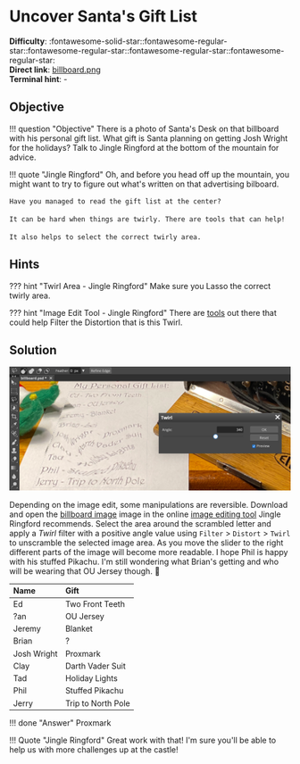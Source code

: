 # Uncover Santa's Gift List

**Difficulty**: :fontawesome-solid-star::fontawesome-regular-star::fontawesome-regular-star::fontawesome-regular-star::fontawesome-regular-star:<br/>
**Direct link**: [billboard.png](../../../artifacts/objectives/o1/billboard.png)<br/>
**Terminal hint**: -


## Objective

!!! question "Objective"
    There is a photo of Santa's Desk on that billboard with his personal gift list. What gift is Santa planning on getting Josh Wright for the holidays? Talk to Jingle Ringford at the bottom of the mountain for advice.

!!! quote "Jingle Ringford"
    Oh, and before you head off up the mountain, you might want to try to figure out what's written on that advertising bilboard.

    Have you managed to read the gift list at the center?
    
    It can be hard when things are twirly. There are tools that can help!
    
    It also helps to select the correct twirly area.

## Hints

??? hint "Twirl Area - Jingle Ringford"
    Make sure you Lasso the correct twirly area.

??? hint "Image Edit Tool - Jingle Ringford"
    There are [tools](https://www.photopea.com/) out there that could help Filter the Distortion that is this Twirl.

## Solution

![Untwirl](../../img/objectives/o1/untwirl.png)

Depending on the image edit, some manipulations are reversible. Download and open the [billboard image](../../../artifacts/objectives/o1/billboard.png) image in the online [image editing tool](https://www.photopea.com/) Jingle Ringford recommends. Select the area around the scrambled letter and apply a *Twirl* filter with a positive angle value using `Filter` > `Distort` > `Twirl` to unscramble the selected image area. As you move the slider to the right different parts of the image will become more readable. I hope Phil is happy with his stuffed Pikachu. I'm still wondering what Brian's getting and who will be wearing that OU Jersey though. :thinking:

| Name         | Gift               |
| :----------- | :----------------- |
| Ed           | Two Front Teeth    |
| ?an          | OU Jersey          |
| Jeremy       | Blanket            |
| Brian        | ?                  |
| Josh Wright  | Proxmark           |
| Clay         | Darth Vader Suit   |
| Tad          | Holiday Lights     |
| Phil         | Stuffed Pikachu    |
| Jerry        | Trip to North Pole |

!!! done "Answer"
    Proxmark

!!! Quote "Jingle Ringford"
    Great work with that! I'm sure you'll be able to help us with more challenges up at the castle!
